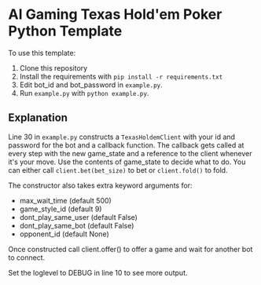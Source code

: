 # AI Gaming Texas Hold'em Poker Python Template

To use this template:
1. Clone this repository
2. Install the requirements with ```pip install -r requirements.txt```
3. Edit bot_id and bot_password in ```example.py```.
3. Run ```example.py``` with ```python example.py```.

## Explanation

Line 30 in ```example.py``` constructs a ```TexasHoldemClient``` with your id and password for the bot and a callback function.
The callback gets called at every step with the new game_state and a reference to the client whenever it's your move.
Use the contents of game_state to decide what to do. You can either call ```client.bet(bet_size)``` to bet or
```client.fold()``` to fold.

The constructor also takes extra keyword arguments for:

* max_wait_time (default 500)
* game_style_id (default 9)
* dont_play_same_user (default False)
* dont_play_same_bot (default False)
* opponent_id (default None)

Once constructed call client.offer() to offer a game and wait for another bot to connect.

Set the loglevel to DEBUG in line 10 to see more output.

